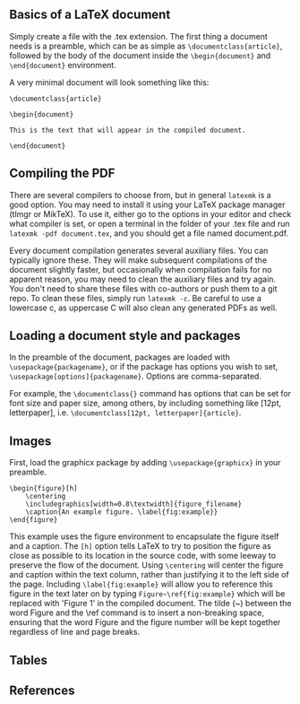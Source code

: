 ## Basics of a LaTeX document

Simply create a file with the .tex extension. The first thing a document needs is a preamble, which can be as simple as `\documentclass{article}`, followed by the body of the document inside the `\begin{document}` and `\end{document}` environment.

A very minimal document will look something like this: 
```
\documentclass{article}

\begin{document}

This is the text that will appear in the compiled document.

\end{document}
```

## Compiling the PDF

There are several compilers to choose from, but in general `latexmk` is a good option. You may need to install it using your LaTeX package manager (tlmgr or MikTeX).
To use it, either go to the options in your editor and check what compiler is set, or open a terminal in the folder of your .tex file and run `latexmk -pdf document.tex`, and you should get a file named document.pdf.

Every document compilation generates several auxiliary files. You can typically ignore these. They will make subsequent compilations of the document slightly faster, but occasionally when compilation fails for no apparent reason, you may need to clean the auxiliary files and try again. You don't need to share these files with co-authors or push them to a git repo.
To clean these files, simply run `latexmk -c`. Be careful to use a lowercase c, as uppercase C will also clean any generated PDFs as well.

## Loading a document style and packages

In the preamble of the document, packages are loaded with `\usepackage{packagename}`, or if the package has options you wish to set, `\usepackage[options]{packagename}`. Options are comma-separated.

For example, the `\documentclass{}` command has options that can be set for font size and paper size, among others, by including something like [12pt, letterpaper], i.e. `\documentclass[12pt, letterpaper]{article}`.

## Images

First, load the graphicx package by adding `\usepackage{graphicx}` in your preamble.

```
\begin{figure}[h]
	\centering
	\includegraphics[width=0.8\textwidth]{figure_filename}
	\caption{An example figure. \label{fig:example}}
\end{figure}
```

This example uses the figure environment to encapsulate the figure itself and a caption.
The `[h]` option tells LaTeX to try to position the figure as close as possible to its location in the source code, with some leeway to preserve the flow of the document.
Using `\centering` will center the figure and caption within the text column, rather than justifying it to the left side of the page.
Including `\label{fig:example}` will allow you to reference this figure in the text later on by typing `Figure~\ref{fig:example}` which will be replaced with 'Figure 1' in the compiled document.
The tilde (~) between the word Figure and the \ref command is to insert a non-breaking space, ensuring that the word Figure and the figure number will be kept together regardless of line and page breaks. 

## Tables

## References

